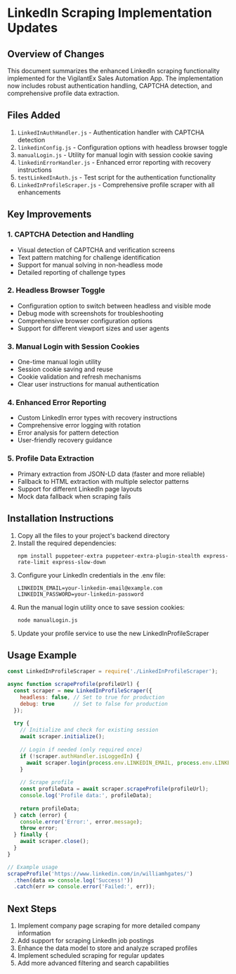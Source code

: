 # LinkedIn Scraping Implementation Updates

## Overview of Changes
This document summarizes the enhanced LinkedIn scraping functionality implemented for the VigilantEx Sales Automation App. The implementation now includes robust authentication handling, CAPTCHA detection, and comprehensive profile data extraction.

## Files Added
1. `LinkedInAuthHandler.js` - Authentication handler with CAPTCHA detection
2. `linkedinConfig.js` - Configuration options with headless browser toggle
3. `manualLogin.js` - Utility for manual login with session cookie saving
4. `linkedinErrorHandler.js` - Enhanced error reporting with recovery instructions
5. `testLinkedInAuth.js` - Test script for the authentication functionality
6. `LinkedInProfileScraper.js` - Comprehensive profile scraper with all enhancements

## Key Improvements

### 1. CAPTCHA Detection and Handling
- Visual detection of CAPTCHA and verification screens
- Text pattern matching for challenge identification
- Support for manual solving in non-headless mode
- Detailed reporting of challenge types

### 2. Headless Browser Toggle
- Configuration option to switch between headless and visible mode
- Debug mode with screenshots for troubleshooting
- Comprehensive browser configuration options
- Support for different viewport sizes and user agents

### 3. Manual Login with Session Cookies
- One-time manual login utility
- Session cookie saving and reuse
- Cookie validation and refresh mechanisms
- Clear user instructions for manual authentication

### 4. Enhanced Error Reporting
- Custom LinkedIn error types with recovery instructions
- Comprehensive error logging with rotation
- Error analysis for pattern detection
- User-friendly recovery guidance

### 5. Profile Data Extraction
- Primary extraction from JSON-LD data (faster and more reliable)
- Fallback to HTML extraction with multiple selector patterns
- Support for different LinkedIn page layouts
- Mock data fallback when scraping fails

## Installation Instructions
1. Copy all the files to your project's backend directory
2. Install the required dependencies:
   ```
   npm install puppeteer-extra puppeteer-extra-plugin-stealth express-rate-limit express-slow-down
   ```
3. Configure your LinkedIn credentials in the .env file:
   ```
   LINKEDIN_EMAIL=your-linkedin-email@example.com
   LINKEDIN_PASSWORD=your-linkedin-password
   ```
4. Run the manual login utility once to save session cookies:
   ```
   node manualLogin.js
   ```
5. Update your profile service to use the new LinkedInProfileScraper

## Usage Example
```javascript
const LinkedInProfileScraper = require('./LinkedInProfileScraper');

async function scrapeProfile(profileUrl) {
  const scraper = new LinkedInProfileScraper({
    headless: false, // Set to true for production
    debug: true      // Set to false for production
  });
  
  try {
    // Initialize and check for existing session
    await scraper.initialize();
    
    // Login if needed (only required once)
    if (!scraper.authHandler.isLoggedIn) {
      await scraper.login(process.env.LINKEDIN_EMAIL, process.env.LINKEDIN_PASSWORD);
    }
    
    // Scrape profile
    const profileData = await scraper.scrapeProfile(profileUrl);
    console.log('Profile data:', profileData);
    
    return profileData;
  } catch (error) {
    console.error('Error:', error.message);
    throw error;
  } finally {
    await scraper.close();
  }
}

// Example usage
scrapeProfile('https://www.linkedin.com/in/williamhgates/')
  .then(data => console.log('Success!'))
  .catch(err => console.error('Failed:', err));
```

## Next Steps
1. Implement company page scraping for more detailed company information
2. Add support for scraping LinkedIn job postings
3. Enhance the data model to store and analyze scraped profiles
4. Implement scheduled scraping for regular updates
5. Add more advanced filtering and search capabilities
